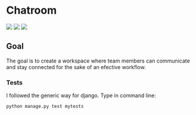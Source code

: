 # Chatroom
<div>
  <img src="https://img.shields.io/github/last-commit/nahuelmol/chatroom.django"/>
  <img src="https://img.shields.io/github/languages/code-size/nahuelmol/chatroom.django"/>
  <img src="https://img.shields.io/github/languages/top/nahuelmol/chatroom.django"/>
</div>

## Goal

The goal is to create a workspace where team members can communicate and stay connected for the sake of an efective workflow.

### Tests

I followed the generic way for django. Type in command line:

```
python manage.py test mytests
```
